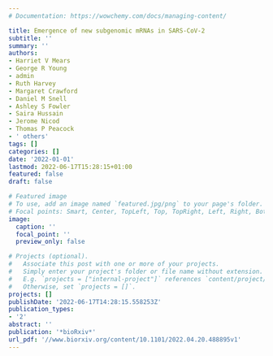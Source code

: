 ```yaml
---
# Documentation: https://wowchemy.com/docs/managing-content/

title: Emergence of new subgenomic mRNAs in SARS-CoV-2
subtitle: ''
summary: ''
authors:
- Harriet V Mears
- George R Young
- admin
- Ruth Harvey
- Margaret Crawford
- Daniel M Snell
- Ashley S Fowler
- Saira Hussain
- Jerome Nicod
- Thomas P Peacock
- ' others'
tags: []
categories: []
date: '2022-01-01'
lastmod: 2022-06-17T15:28:15+01:00
featured: false
draft: false

# Featured image
# To use, add an image named `featured.jpg/png` to your page's folder.
# Focal points: Smart, Center, TopLeft, Top, TopRight, Left, Right, BottomLeft, Bottom, BottomRight.
image:
  caption: ''
  focal_point: ''
  preview_only: false

# Projects (optional).
#   Associate this post with one or more of your projects.
#   Simply enter your project's folder or file name without extension.
#   E.g. `projects = ["internal-project"]` references `content/project/deep-learning/index.md`.
#   Otherwise, set `projects = []`.
projects: []
publishDate: '2022-06-17T14:28:15.558253Z'
publication_types:
- '2'
abstract: ''
publication: '*bioRxiv*'
url_pdf: '//www.biorxiv.org/content/10.1101/2022.04.20.488895v1'
---
```

